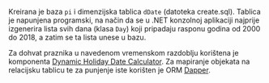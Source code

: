 Kreirana je baza `pi` i dimenzijska tablica `dDate` (datoteka create.sql).
Tablica je napunjena programski, na način da se u .NET konzolnoj aplikaciji najprije izgenerira lista svih dana (klasa `Day`) koji pripadaju rasponu godina od 2000 do 2018, a zatim se ta lista unese u bazu.

Za dohvat praznika u navedenom vremenskom razdoblju korištena je komponenta [Dynamic Holiday Date Calculator](https://www.codeproject.com/Articles/11666/Dynamic-Holiday-Date-Calculator).
Za mapiranje objekata na relacijsku tablicu te za punjenje iste korišten je ORM [Dapper](https://www.nuget.org/packages/Dapper.Contrib/).